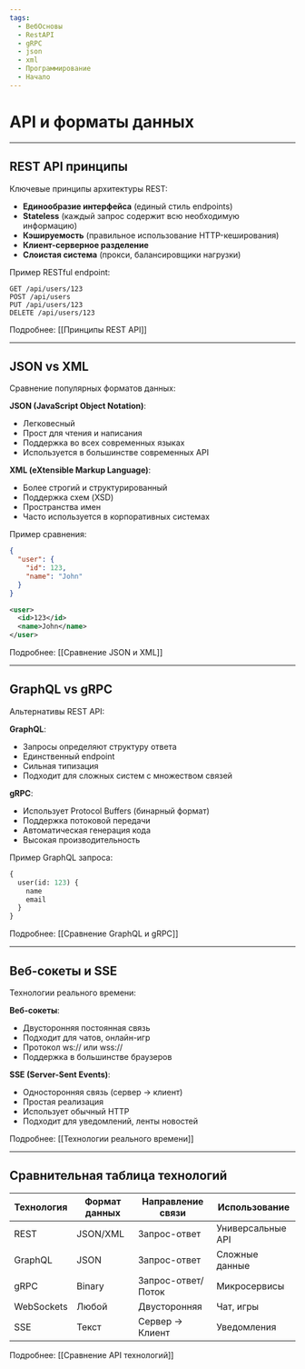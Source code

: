 ```yaml
---
tags:
  - ВебОсновы
  - RestAPI
  - gRPC
  - json
  - xml
  - Программирование
  - Начало
---
```

# API и форматы данных

---

## REST API принципы
Ключевые принципы архитектуры REST:
- **Единообразие интерфейса** (единый стиль endpoints)
- **Stateless** (каждый запрос содержит всю необходимую информацию)
- **Кэшируемость** (правильное использование HTTP-кеширования)
- **Клиент-серверное разделение**
- **Слоистая система** (прокси, балансировщики нагрузки)

Пример RESTful endpoint:
```
GET /api/users/123
POST /api/users
PUT /api/users/123
DELETE /api/users/123
```

Подробнее: [[Принципы REST API]]

---

## JSON vs XML
Сравнение популярных форматов данных:

**JSON (JavaScript Object Notation)**:
- Легковесный
- Прост для чтения и написания
- Поддержка во всех современных языках
- Используется в большинстве современных API

**XML (eXtensible Markup Language)**:
- Более строгий и структурированный
- Поддержка схем (XSD)
- Пространства имен
- Часто используется в корпоративных системах

Пример сравнения:
```json
{
  "user": {
    "id": 123,
    "name": "John"
  }
}
```
```xml
<user>
  <id>123</id>
  <name>John</name>
</user>
```

Подробнее: [[Сравнение JSON и XML]]

---

## GraphQL vs gRPC
Альтернативы REST API:

**GraphQL**:
- Запросы определяют структуру ответа
- Единственный endpoint
- Сильная типизация
- Подходит для сложных систем с множеством связей

**gRPC**:
- Использует Protocol Buffers (бинарный формат)
- Поддержка потоковой передачи
- Автоматическая генерация кода
- Высокая производительность

Пример GraphQL запроса:
```graphql
{
  user(id: 123) {
    name
    email
  }
}
```

Подробнее: [[Сравнение GraphQL и gRPC]]

---

## Веб-сокеты и SSE
Технологии реального времени:

**Веб-сокеты**:
- Двусторонняя постоянная связь
- Подходит для чатов, онлайн-игр
- Протокол ws:// или wss://
- Поддержка в большинстве браузеров

**SSE (Server-Sent Events)**:
- Односторонняя связь (сервер → клиент)
- Простая реализация
- Использует обычный HTTP
- Подходит для уведомлений, ленты новостей

Подробнее: [[Технологии реального времени]]

--- 

## Сравнительная таблица технологий

| Технология | Формат данных | Направление связи | Использование |
|------------|--------------|--------------------|--------------|
| REST       | JSON/XML     | Запрос-ответ       | Универсальные API |
| GraphQL    | JSON         | Запрос-ответ       | Сложные данные |
| gRPC       | Binary       | Запрос-ответ/Поток | Микросервисы |
| WebSockets | Любой        | Двусторонняя       | Чат, игры |
| SSE        | Текст        | Сервер → Клиент    | Уведомления |

Подробнее: [[Сравнение API технологий]]